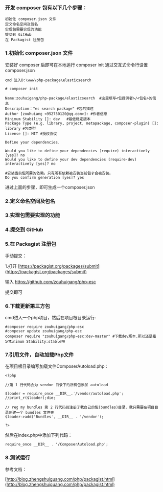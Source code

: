 ### 开发 composer 包有以下几个步骤：

    初始化 composer.json 文件
    定义命名空间及包名
    实现包需要实现的功能
    提交到 GitHub
    在 Packagist 注册包


### 1.初始化 composer.json 文件


安装好 composer 后即可在本地运行 composer init 通过交互式命令行设置 composer.json

	cmd 进入D:\www\php-package\elasticsearch

	# composer init 

	Name:zouhuigang/php-package/elasticsearch  #这里填写<包提供者>/<包名>的信息
	Description："es search package"	#包的描述
	Author [zouhuiang <952750120@qq.com>]: #作者信息
	Minimum Stability []: dev	#最低稳定版本
	Package Type (e.g. library, project, metapackage, composer-plugin) []: library #包类型
	License []: MIT #授权协议

	Define your dependencies.

	Would you like to define your dependencies (require) interactively [yes]? no
	Would you like to define your dev dependencies (require-dev) interactively [yes]? no

	#安装当前包所需的依赖。只有所有依赖被安装当前包才会被安装。
	Do you confirm generation [yes]? yes


进过上面的步骤，即可生成一个composer.json


### 2.定义命名空间及包名


### 3.实现包需要实现的功能

### 4.提交到 GitHub


### 5.在 Packagist 注册包

手动提交：

1.打开 [https://packagist.org/packages/submit](https://packagist.org/packages/submit)


输入 https://github.com/zouhuigang/php-esc

提交即可


### 6.下载更新第三方包

cmd进入一个php项目，然后在项目根目录运行:

	#composer require zouhuigang/php-esc
	#composer update zouhuigang/php-esc
	composer require "zouhuigang/php-esc:dev-master" #下载dev版本,所以还是指定Minimum Stability:stable吧


### 7.引用文件，自动加载Php文件

在项目根目录编写加载文件ComposerAutoload.php：


	<?php

	//第 1 行代码会为 vendor 目录下的所有包添加 autoload
	
	$loader = require_once __DIR__.'/vendor/autoload.php';
	//print_r($loader);die;
	 
	// reg my bundles 第 2 行代码则注册了我自己的包(bundles)目录，我只需要在项目目录创建一个 bundles 文件夹
	$loader->add('Bundles', __DIR__ . '/vendor');

	?>

然后在index.php中添加下列代码：

	require_once __DIR__ . '/ComposerAutoload.php';


### 8.测试运行



参考文档：

[http://blog.zhengshuiguang.com/php/packagist.html](http://blog.zhengshuiguang.com/php/packagist.html)


	



